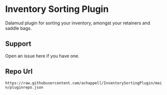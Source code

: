 # Inventory Sorting Plugin
Dalamud plugin for sorting your inventory, amongst your retainers and saddle bags.

## Support
Open an issue here if you have one.

## Repo Url
`https://raw.githubusercontent.com/achappell/InventorySortingPlugin/main/pluginrepo.json`
